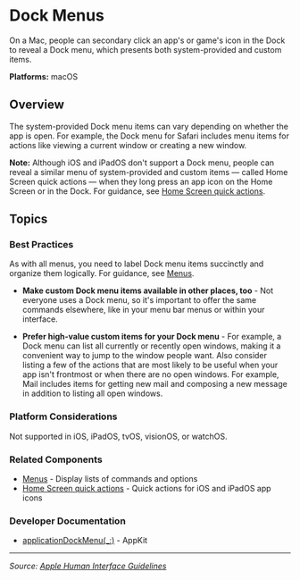 # Dock Menus

On a Mac, people can secondary click an app's or game's icon in the Dock to reveal a Dock menu, which presents both system-provided and custom items.

**Platforms:** macOS

## Overview

The system-provided Dock menu items can vary depending on whether the app is open. For example, the Dock menu for Safari includes menu items for actions like viewing a current window or creating a new window.

**Note:** Although iOS and iPadOS don't support a Dock menu, people can reveal a similar menu of system-provided and custom items — called Home Screen quick actions — when they long press an app icon on the Home Screen or in the Dock. For guidance, see [Home Screen quick actions](https://developer.apple.com/design/human-interface-guidelines/home-screen-quick-actions).

## Topics

### Best Practices

As with all menus, you need to label Dock menu items succinctly and organize them logically. For guidance, see [Menus](https://developer.apple.com/design/human-interface-guidelines/menus).

- **Make custom Dock menu items available in other places, too** - Not everyone uses a Dock menu, so it's important to offer the same commands elsewhere, like in your menu bar menus or within your interface.

- **Prefer high-value custom items for your Dock menu** - For example, a Dock menu can list all currently or recently open windows, making it a convenient way to jump to the window people want. Also consider listing a few of the actions that are most likely to be useful when your app isn't frontmost or when there are no open windows. For example, Mail includes items for getting new mail and composing a new message in addition to listing all open windows.

### Platform Considerations

Not supported in iOS, iPadOS, tvOS, visionOS, or watchOS.

### Related Components

- [Menus](https://developer.apple.com/design/human-interface-guidelines/menus) - Display lists of commands and options
- [Home Screen quick actions](https://developer.apple.com/design/human-interface-guidelines/home-screen-quick-actions) - Quick actions for iOS and iPadOS app icons

### Developer Documentation

- [applicationDockMenu(_:)](https://developer.apple.com/documentation/appkit/nsapplicationdelegate/1428564-applicationdockmenu) - AppKit

---

*Source: [Apple Human Interface Guidelines](https://developer.apple.com/design/human-interface-guidelines/dock-menus)*